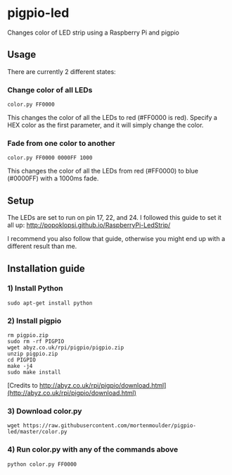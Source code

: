 # pigpio-led
Changes color of LED strip using a Raspberry Pi and pigpio

## Usage
There are currently 2 different states:

### Change color of all LEDs

    color.py FF0000

This changes the color of all the LEDs to red (#FF0000 is red). Specify a HEX color as the first parameter, and it will simply change the color.

### Fade from one color to another

    color.py FF0000 0000FF 1000

This changes the color of all the LEDs from red (#FF0000) to blue (#0000FF) with a 1000ms fade. 

## Setup
The LEDs are set to run on pin 17, 22, and 24. I followed this guide to set it all up: http://popoklopsi.github.io/RaspberryPi-LedStrip/

I recommend you also follow that guide, otherwise you might end up with a different result than me.

## Installation guide
### 1) Install Python
    sudo apt-get install python
    
### 2) Install pigpio
    rm pigpio.zip
    sudo rm -rf PIGPIO
    wget abyz.co.uk/rpi/pigpio/pigpio.zip
    unzip pigpio.zip
    cd PIGPIO
    make -j4
    sudo make install
    
[Credits to http://abyz.co.uk/rpi/pigpio/download.html](http://abyz.co.uk/rpi/pigpio/download.html)

### 3) Download color.py
    wget https://raw.githubusercontent.com/mortenmoulder/pigpio-led/master/color.py
    
### 4) Run color.py with any of the commands above
    python color.py FF0000
